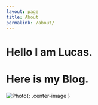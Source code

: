 ```yaml
---
layout: page
title: About
permalink: /about/
---
```


# Hello I am Lucas.

# Here is my Blog.

![Photo]({{site.url}}/assets/img/aboutme.JPG){: .center-image }

